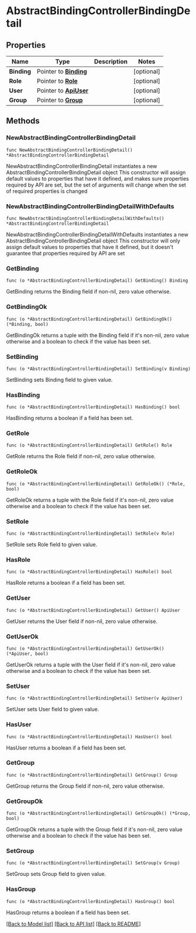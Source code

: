 # AbstractBindingControllerBindingDetail

## Properties

Name | Type | Description | Notes
------------ | ------------- | ------------- | -------------
**Binding** | Pointer to [**Binding**](Binding.md) |  | [optional] 
**Role** | Pointer to [**Role**](Role.md) |  | [optional] 
**User** | Pointer to [**ApiUser**](ApiUser.md) |  | [optional] 
**Group** | Pointer to [**Group**](Group.md) |  | [optional] 

## Methods

### NewAbstractBindingControllerBindingDetail

`func NewAbstractBindingControllerBindingDetail() *AbstractBindingControllerBindingDetail`

NewAbstractBindingControllerBindingDetail instantiates a new AbstractBindingControllerBindingDetail object
This constructor will assign default values to properties that have it defined,
and makes sure properties required by API are set, but the set of arguments
will change when the set of required properties is changed

### NewAbstractBindingControllerBindingDetailWithDefaults

`func NewAbstractBindingControllerBindingDetailWithDefaults() *AbstractBindingControllerBindingDetail`

NewAbstractBindingControllerBindingDetailWithDefaults instantiates a new AbstractBindingControllerBindingDetail object
This constructor will only assign default values to properties that have it defined,
but it doesn't guarantee that properties required by API are set

### GetBinding

`func (o *AbstractBindingControllerBindingDetail) GetBinding() Binding`

GetBinding returns the Binding field if non-nil, zero value otherwise.

### GetBindingOk

`func (o *AbstractBindingControllerBindingDetail) GetBindingOk() (*Binding, bool)`

GetBindingOk returns a tuple with the Binding field if it's non-nil, zero value otherwise
and a boolean to check if the value has been set.

### SetBinding

`func (o *AbstractBindingControllerBindingDetail) SetBinding(v Binding)`

SetBinding sets Binding field to given value.

### HasBinding

`func (o *AbstractBindingControllerBindingDetail) HasBinding() bool`

HasBinding returns a boolean if a field has been set.

### GetRole

`func (o *AbstractBindingControllerBindingDetail) GetRole() Role`

GetRole returns the Role field if non-nil, zero value otherwise.

### GetRoleOk

`func (o *AbstractBindingControllerBindingDetail) GetRoleOk() (*Role, bool)`

GetRoleOk returns a tuple with the Role field if it's non-nil, zero value otherwise
and a boolean to check if the value has been set.

### SetRole

`func (o *AbstractBindingControllerBindingDetail) SetRole(v Role)`

SetRole sets Role field to given value.

### HasRole

`func (o *AbstractBindingControllerBindingDetail) HasRole() bool`

HasRole returns a boolean if a field has been set.

### GetUser

`func (o *AbstractBindingControllerBindingDetail) GetUser() ApiUser`

GetUser returns the User field if non-nil, zero value otherwise.

### GetUserOk

`func (o *AbstractBindingControllerBindingDetail) GetUserOk() (*ApiUser, bool)`

GetUserOk returns a tuple with the User field if it's non-nil, zero value otherwise
and a boolean to check if the value has been set.

### SetUser

`func (o *AbstractBindingControllerBindingDetail) SetUser(v ApiUser)`

SetUser sets User field to given value.

### HasUser

`func (o *AbstractBindingControllerBindingDetail) HasUser() bool`

HasUser returns a boolean if a field has been set.

### GetGroup

`func (o *AbstractBindingControllerBindingDetail) GetGroup() Group`

GetGroup returns the Group field if non-nil, zero value otherwise.

### GetGroupOk

`func (o *AbstractBindingControllerBindingDetail) GetGroupOk() (*Group, bool)`

GetGroupOk returns a tuple with the Group field if it's non-nil, zero value otherwise
and a boolean to check if the value has been set.

### SetGroup

`func (o *AbstractBindingControllerBindingDetail) SetGroup(v Group)`

SetGroup sets Group field to given value.

### HasGroup

`func (o *AbstractBindingControllerBindingDetail) HasGroup() bool`

HasGroup returns a boolean if a field has been set.


[[Back to Model list]](../README.md#documentation-for-models) [[Back to API list]](../README.md#documentation-for-api-endpoints) [[Back to README]](../README.md)


